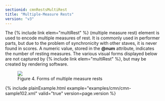```yaml
---
sectionid: cmnRestsMultiRest
title: "Multiple-Measure Rests"
version: "v3"
---
```


The {% include link elem="multiRest" %} (<span class="expan">multiple measure rest</span>) element is
used to encode multiple measures of rest. It is commonly used in performer parts,
but
due to the problem of synchronicity with other staves, it is never found in scores.
A
numeric value, stored in the **@num** attribute, indicates the number of resting
measures. The various visual forms displayed below are not captured by {% include link elem="multiRest" %}, but may be created by rendering software.


<figure class="figure"><img src="{{ site.baseurl }}/Images/ExampleImages/multirest.png" class="img-responsive"><figcaption class="figure-caption">Figure 4. Forms of multiple measure rests</figcaption>
</figure>{% include plainExample.html example="examples/cmn/cmn-sample102.xml" valid="true" version=page.version %}
